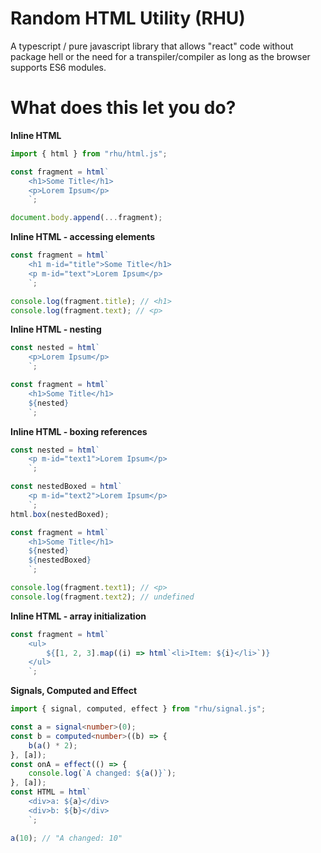# Random HTML Utility (RHU)

A typescript / pure javascript library that allows "react" code without package hell or the need for a transpiler/compiler as long as the browser supports ES6 modules.

# What does this let you do?

**Inline HTML**
```typescript
import { html } from "rhu/html.js";

const fragment = html`
    <h1>Some Title</h1>
    <p>Lorem Ipsum</p>
    `;

document.body.append(...fragment);
```

**Inline HTML - accessing elements**
```typescript
const fragment = html`
    <h1 m-id="title">Some Title</h1>
    <p m-id="text">Lorem Ipsum</p>
    `;

console.log(fragment.title); // <h1>
console.log(fragment.text); // <p>
```

**Inline HTML - nesting**
```typescript
const nested = html`
    <p>Lorem Ipsum</p>
    `;

const fragment = html`
    <h1>Some Title</h1>
    ${nested}
    `;
```

**Inline HTML - boxing references**
```typescript
const nested = html`
    <p m-id="text1">Lorem Ipsum</p>
    `;

const nestedBoxed = html`
    <p m-id="text2">Lorem Ipsum</p>
    `;
html.box(nestedBoxed);

const fragment = html`
    <h1>Some Title</h1>
    ${nested}
    ${nestedBoxed}
    `;

console.log(fragment.text1); // <p>
console.log(fragment.text2); // undefined
```

**Inline HTML - array initialization**
```typescript
const fragment = html`
    <ul>
        ${[1, 2, 3].map((i) => html`<li>Item: ${i}</li>`)}
    </ul>
    `;
```

**Signals, Computed and Effect**
```typescript
import { signal, computed, effect } from "rhu/signal.js";

const a = signal<number>(0);
const b = computed<number>((b) => {
    b(a() * 2);
}, [a]);
const onA = effect(() => {
    console.log(`A changed: ${a()}`);
}, [a]);
const HTML = html`
    <div>a: ${a}</div>
    <div>b: ${b}</div>
    `;

a(10); // "A changed: 10"
```
